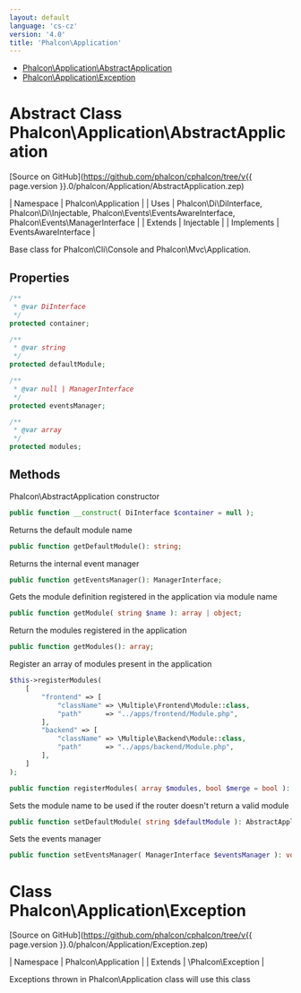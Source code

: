 ```yaml
---
layout: default
language: 'cs-cz'
version: '4.0'
title: 'Phalcon\Application'
---
```


* [Phalcon\Application\AbstractApplication](#application-abstractapplication)
* [Phalcon\Application\Exception](#application-exception)

<h1 id="application-abstractapplication">Abstract Class Phalcon\Application\AbstractApplication</h1>

[Source on GitHub](https://github.com/phalcon/cphalcon/tree/v{{ page.version }}.0/phalcon/Application/AbstractApplication.zep)

| Namespace | Phalcon\Application | | Uses | Phalcon\Di\DiInterface, Phalcon\Di\Injectable, Phalcon\Events\EventsAwareInterface, Phalcon\Events\ManagerInterface | | Extends | Injectable | | Implements | EventsAwareInterface |

Base class for Phalcon\Cli\Console and Phalcon\Mvc\Application.

## Properties

```php
/**
 * @var DiInterface
 */
protected container;

/**
 * @var string
 */
protected defaultModule;

/**
 * @var null | ManagerInterface
 */
protected eventsManager;

/**
 * @var array
 */
protected modules;

```

## Methods

Phalcon\AbstractApplication constructor

```php
public function __construct( DiInterface $container = null );
```

Returns the default module name

```php
public function getDefaultModule(): string;
```

Returns the internal event manager

```php
public function getEventsManager(): ManagerInterface;
```

Gets the module definition registered in the application via module name

```php
public function getModule( string $name ): array | object;
```

Return the modules registered in the application

```php
public function getModules(): array;
```

Register an array of modules present in the application

```php
$this->registerModules(
    [
        "frontend" => [
            "className" => \Multiple\Frontend\Module::class,
            "path"      => "../apps/frontend/Module.php",
        ],
        "backend" => [
            "className" => \Multiple\Backend\Module::class,
            "path"      => "../apps/backend/Module.php",
        ],
    ]
);
```

```php
public function registerModules( array $modules, bool $merge = bool ): AbstractApplication;
```

Sets the module name to be used if the router doesn't return a valid module

```php
public function setDefaultModule( string $defaultModule ): AbstractApplication;
```

Sets the events manager

```php
public function setEventsManager( ManagerInterface $eventsManager ): void;
```

<h1 id="application-exception">Class Phalcon\Application\Exception</h1>

[Source on GitHub](https://github.com/phalcon/cphalcon/tree/v{{ page.version }}.0/phalcon/Application/Exception.zep)

| Namespace | Phalcon\Application | | Extends | \Phalcon\Exception |

Exceptions thrown in Phalcon\Application class will use this class